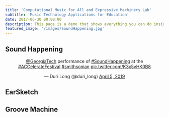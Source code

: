 ```yaml
---
title: 'Computational Music for All and Expressive Machinery Lab'
subtitle: 'Music Technology Applications for Education'
date: 2017-06-30 00:00:00
description: This page is a demo that shows everything you can do inside portfolio and blog posts.
featured_image: '/images/SoundHappening.jpg'
---
```


## Sound Happening
<center>
<!-- <blockquote class="twitter-tweet"> -->
<p lang="en" dir="ltr"><a href="https://twitter.com/GeorgiaTech?ref_src=twsrc%5Etfw">@GeorgiaTech</a> performance of <a href="https://twitter.com/hashtag/SoundHappening?src=hash&amp;ref_src=twsrc%5Etfw">#SoundHappening</a> at the <a href="https://twitter.com/hashtag/ACCelerateFestival?src=hash&amp;ref_src=twsrc%5Etfw">#ACCelerateFestival</a> <a href="https://twitter.com/hashtag/smithsonian?src=hash&amp;ref_src=twsrc%5Etfw">#smithsonian</a> <a href="https://t.co/K3x5vHK0B8">pic.twitter.com/K3x5vHK0B8</a></p>&mdash; Duri Long (@duri_long) <a href="https://twitter.com/duri_long/status/1114230266330066945?ref_src=twsrc%5Etfw">April 5, 2019</a>
<!-- </blockquote> -->
 <script async src="https://platform.twitter.com/widgets.js" charset="utf-8"></script></center>

## EarSketch



## Groove Machine
